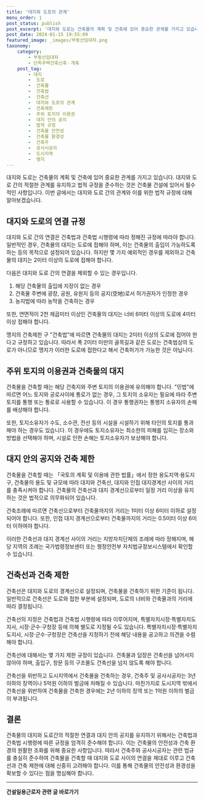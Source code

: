 ```yaml
---
title: '대지와 도로의 관계'
menu_order: 1
post_status: publish
post_excerpt: '대지와 도로는 건축물의 계획 및 건축에 있어 중요한 관계를 가지고 있습니다. 대지와 도로 간의 적절한 관계를 유지하고 법적 규정을 준수하는 것은 건축물 건설에 있어서 필수적인 사항입니다. 이번 글에서는 대지와 도로 간의 관계와 이를 위한 법적 규정에 대해 알아보겠습니다.'
post_date: 2024-01-15 19:55:09
featured_image: _images/부동산임대차.png
taxonomy:
    category:
        - 부동산임대차
        - 단독주택건축신축ㆍ개축
    post_tag:
        - 대지
        -  도로
        -  건축물
        -  건축법
        -  건축선
        -  대지와 도로의 관계
        -  건축제한
        -  주위 토지의 이용권
        -  대지 안의 공지
        -  법적 규정
        -  건축물 안전성
        -  건축물 환경성
        -  건축주
        -  공사시공자
        -  도시지역
        -  맹지
---
```



대지와 도로는 건축물의 계획 및 건축에 있어 중요한 관계를 가지고 있습니다. 대지와 도로 간의 적절한 관계를 유지하고 법적 규정을 준수하는 것은 건축물 건설에 있어서 필수적인 사항입니다. 이번 글에서는 대지와 도로 간의 관계와 이를 위한 법적 규정에 대해 알아보겠습니다.

## 대지와 도로의 연결 규정

대지와 도로 간의 연결은 건축법과 건축법 시행령에 따라 정해진 규정에 따라야 합니다. 일반적인 경우, 건축물의 대지는 도로에 접해야 하며, 이는 건축물의 출입이 가능하도록 하는 등의 목적으로 설정되어 있습니다. 하지만 몇 가지 예외적인 경우를 제외하고 건축물의 대지는 2미터 이상의 도로에 접해야 합니다.

다음은 대지와 도로 간의 연결을 제외할 수 있는 경우입니다.

1. 해당 건축물의 출입에 지장이 없는 경우
2. 건축물 주변에 광장, 공원, 유원지 등의 공지(空地)로서 허가권자가 인정한 경우
3. 농지법에 따라 농막을 건축하는 경우

또한, 연면적이 2천 제곱미터 이상인 건축물의 대지는 너비 6미터 이상의 도로에 4미터 이상 접해야 합니다.

맹지의 건축제한
구 "건축법"에 따르면 건축물의 대지는 2미터 이상의 도로에 접어야 한다고 규정하고 있습니다. 따라서 폭 2미터 미만의 골목길과 같은 도로는 건축법상의 도로가 아니므로 맹지가 이러한 도로에 접한다고 해서 건축허가가 가능한 것은 아닙니다.

## 주위 토지의 이용권과 건축물의 대지

건축물을 건축할 때는 해당 건축지와 주변 토지의 이용권에 유의해야 합니다. "민법"에 따르면 어느 토지와 공로사이에 통로가 없는 경우, 그 토지의 소유자는 필요에 따라 주변 토지를 통행 또는 통로로 사용할 수 있습니다. 이 경우 통행권자는 통행지 소유자의 손해를 배상해야 합니다.

또한, 토지소유자가 수도, 소수관, 전선 등의 시설을 시설하기 위해 타인의 토지를 통과해야 하는 경우도 있습니다. 이 경우에도 토지소유자는 최소한의 피해를 입히는 장소와 방법을 선택해야 하며, 시설로 인한 손해는 토지소유자가 보상해야 합니다.

## 대지 안의 공지와 건축 제한

건축물을 건축할 때는 「국토의 계획 및 이용에 관한 법률」에서 정한 용도지역·용도지구, 건축물의 용도 및 규모에 따라 대지와 건축선, 대지와 인접 대지경계선 사이의 거리를 충족시켜야 합니다. 건축물의 건축선과 대지 경계선으로부터 일정 거리 이상을 유지하는 것은 법적으로 의무화되어 있습니다.

건축조례에 따르면 건축선으로부터 건축물까지의 거리는 1미터 이상 6미터 이하로 설정되어야 합니다. 또한, 인접 대지 경계선으로부터 건축물까지의 거리는 0.5미터 이상 6미터 이하여야 합니다.

이러한 건축선과 대지 경계선 사이의 거리는 지방자치단체의 조례에 따라 정해지며, 해당 지역의 조례는 국가법령정보센터 또는 행정안전부 자치법규정보시스템에서 확인할 수 있습니다.

## 건축선과 건축 제한

건축선은 대지와 도로의 경계선으로 설정되며, 건축물을 건축하기 위한 기준이 됩니다. 일반적으로 건축선은 도로와 접한 부분에 설정되며, 도로의 너비와 건축물과의 거리에 따라 결정됩니다.

건축선의 지정은 건축법과 건축법 시행령에 따라 이루어지며, 특별자치시장·특별자치도지사, 시장·군수·구청장 등에 의해 별도로 지정될 수도 있습니다. 특별자치시장·특별자치도지사, 시장·군수·구청장은 건축선을 지정하기 전에 해당 내용을 공고하고 의견을 수렴해야 합니다.

건축선에 대해서는 몇 가지 제한 규정이 있습니다. 건축물과 담장은 건축선을 넘어서지 않아야 하며, 출입구, 창문 등의 구조물도 건축선을 넘지 않도록 해야 합니다.

건축선을 위반하고 도시지역에서 건축물을 건축하는 경우, 건축주 및 공사시공자는 3년 이하의 징역이나 5억원 이하의 벌금에 처해질 수 있습니다. 마찬가지로 도시지역 밖에서 건축선을 위반하여 건축물을 건축한 경우에는 2년 이하의 징역 또는 1억원 이하의 벌금이 부과됩니다.

## 결론


건축물의 대지와 도로간의 적절한 연결과 대지 안의 공지를 유지하기 위해서는 건축법과 건축법 시행령에 따른 규정을 엄격히 준수해야 합니다. 이는 건축물의 안전성과 건축 환경의 원활한 조화를 위해 중요한 사항입니다. 따라서 건축주와 공사시공자는 관련 법규를 충실히 준수하여 건축물을 건축할 때 대지와 도로 사이의 연결을 제대로 이루고 건축선과 건축 제한에 대해 신중히 고려해야 합니다. 이를 통해 건축물의 안전성과 환경성을 확보할 수 있다는 점을 명심해야 합니다.
<!-- wp:separator -->
<hr class="wp-block-separator has-alpha-channel-opacity"/>
<!-- /wp:separator -->

<!-- wp:group {"backgroundColor":"base","layout":{"type":"constrained"}} -->
<div class="wp-block-group has-base-background-color has-background"><!-- wp:paragraph {"align":"center","fontSize":"medium"} -->
<p class="has-text-align-center has-large-font-size"><strong>건설일용근로자 관련 글 바로가기</strong></p>
<!-- /wp:paragraph -->


<!-- wp:latest-posts
{"categories":[{"id":9606,"count":19,"description":"","link":"https://uknowlaw.com/category/%ea%b1%b4%ec%84%a4%ec%9d%bc%ec%9a%a9%ea%b7%bc%eb%a1%9c%ec%9e%90/","name":"건설일용근로자","slug":"건설일용근로자","taxonomy":"category","parent":0,"meta":[],"_links":{"self":[{"href":"https://uknowlaw.com/wp-json/wp/v2/categories/9606"}],"collection":[{"href":"https://uknowlaw.com/wp-json/wp/v2/categories"}],"about":[{"href":"https://uknowlaw.com/wp-json/wp/v2/taxonomies/category"}],"wp:post_type":[{"href":"https://uknowlaw.com/wp-json/wp/v2/posts?categories=9606"}],"curies":[{"name":"wp","href":"https://api.w.org/{rel}","templated":true}]}}],"postsToShow":100,"excerptLength":28,"postLayout":"grid","columns":2,"featuredImageAlign":"left","featuredImageSizeSlug":"large","fontSize":"small"} /--></div>
<!-- /wp:group -->